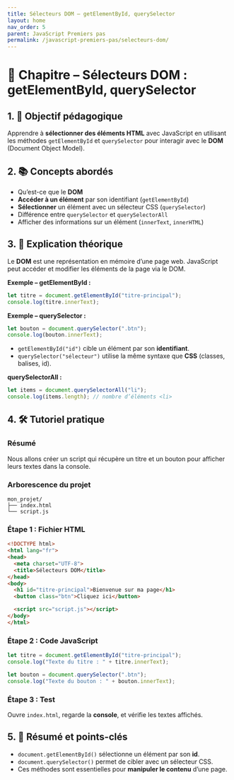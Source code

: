 ```yaml
---
title: Sélecteurs DOM – getElementById, querySelector
layout: home
nav_order: 5
parent: JavaScript Premiers pas
permalink: /javascript-premiers-pas/selecteurs-dom/
---
```


# 📘 Chapitre – Sélecteurs DOM : getElementById, querySelector

## 1. 🎯 Objectif pédagogique

Apprendre à **sélectionner des éléments HTML** avec JavaScript en utilisant les méthodes `getElementById` et `querySelector` pour interagir avec le **DOM** (Document Object Model).

## 2. 📚 Concepts abordés

* Qu’est-ce que le **DOM**
* **Accéder à un élément** par son identifiant (`getElementById`)
* **Sélectionner** un élément avec un sélecteur CSS (`querySelector`)
* Différence entre `querySelector` et `querySelectorAll`
* Afficher des informations sur un élément (`innerText`, `innerHTML`)

## 3. 🧠 Explication théorique

Le **DOM** est une représentation en mémoire d’une page web. JavaScript peut accéder et modifier les éléments de la page via le DOM.

**Exemple – getElementById :**

```js
let titre = document.getElementById("titre-principal");
console.log(titre.innerText);
```

**Exemple – querySelector :**

```js
let bouton = document.querySelector(".btn");
console.log(bouton.innerText);
```

* `getElementById("id")` cible un élément par son **identifiant**.
* `querySelector("sélecteur")` utilise la même syntaxe que **CSS** (classes, balises, id).

**querySelectorAll :**

```js
let items = document.querySelectorAll("li");
console.log(items.length); // nombre d’éléments <li>
```

## 4. 🛠 Tutoriel pratique

### Résumé

Nous allons créer un script qui récupère un titre et un bouton pour afficher leurs textes dans la console.

### Arborescence du projet

```
mon_projet/
├── index.html
└── script.js
```

### **Étape 1 : Fichier HTML**

```html
<!DOCTYPE html>
<html lang="fr">
<head>
  <meta charset="UTF-8">
  <title>Sélecteurs DOM</title>
</head>
<body>
  <h1 id="titre-principal">Bienvenue sur ma page</h1>
  <button class="btn">Cliquez ici</button>

  <script src="script.js"></script>
</body>
</html>
```

### **Étape 2 : Code JavaScript**

```js
let titre = document.getElementById("titre-principal");
console.log("Texte du titre : " + titre.innerText);

let bouton = document.querySelector(".btn");
console.log("Texte du bouton : " + bouton.innerText);
```

### **Étape 3 : Test**

Ouvre `index.html`, regarde la **console**, et vérifie les textes affichés.

## 5. 🧾 Résumé et points-clés

* `document.getElementById()` sélectionne un élément par son **id**.
* `document.querySelector()` permet de cibler avec un sélecteur CSS.
* Ces méthodes sont essentielles pour **manipuler le contenu** d’une page.

